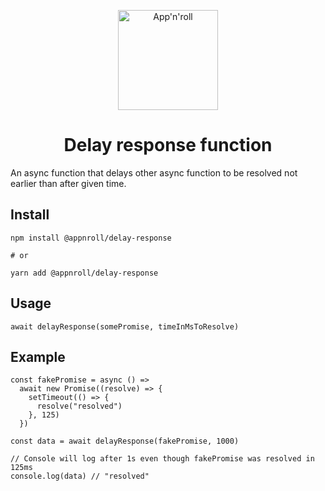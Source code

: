 <p align="center">
  <a href="https://appnroll.com">
    <img alt="App'n'roll" src="https://appnroll.com/img/appnroll-logotype.svg" width="160" />
  </a>
</p>
<h1 align="center">
  Delay response function
</h1>

An async function that delays other async function to be resolved not earlier than after given time.

## Install

```
npm install @appnroll/delay-response

# or

yarn add @appnroll/delay-response
```

## Usage

```TS
await delayResponse(somePromise, timeInMsToResolve)
```

## Example

```TS
const fakePromise = async () =>
  await new Promise((resolve) => {
    setTimeout(() => {
      resolve("resolved")
    }, 125)
  })

const data = await delayResponse(fakePromise, 1000)

// Console will log after 1s even though fakePromise was resolved in 125ms
console.log(data) // "resolved"
```
